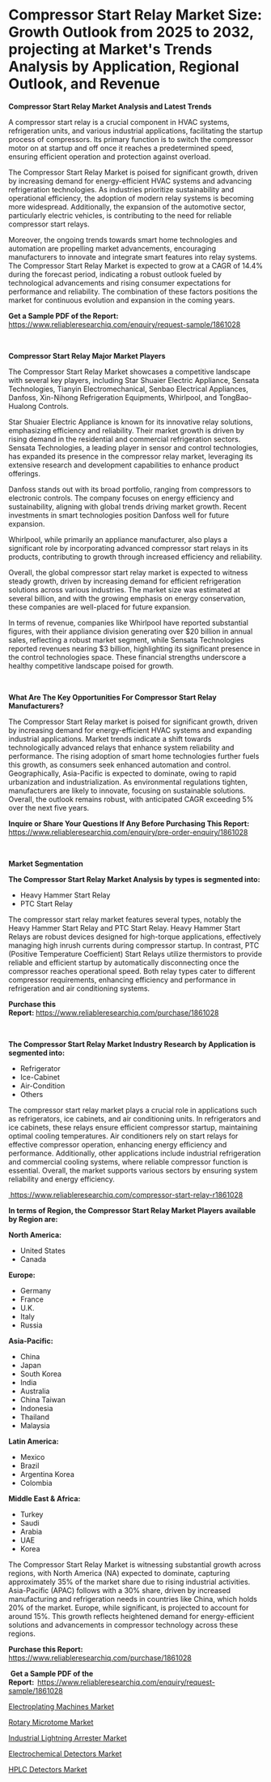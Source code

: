 <p><h1>Compressor Start Relay Market Size: Growth Outlook from 2025 to 2032, projecting at Market's Trends Analysis by Application, Regional Outlook, and Revenue</h1></p><p><strong>Compressor Start Relay Market Analysis and Latest Trends</strong></p>
<p><p>A compressor start relay is a crucial component in HVAC systems, refrigeration units, and various industrial applications, facilitating the startup process of compressors. Its primary function is to switch the compressor motor on at startup and off once it reaches a predetermined speed, ensuring efficient operation and protection against overload.</p><p>The Compressor Start Relay Market is poised for significant growth, driven by increasing demand for energy-efficient HVAC systems and advancing refrigeration technologies. As industries prioritize sustainability and operational efficiency, the adoption of modern relay systems is becoming more widespread. Additionally, the expansion of the automotive sector, particularly electric vehicles, is contributing to the need for reliable compressor start relays.</p><p>Moreover, the ongoing trends towards smart home technologies and automation are propelling market advancements, encouraging manufacturers to innovate and integrate smart features into relay systems. The Compressor Start Relay Market is expected to grow at a CAGR of 14.4% during the forecast period, indicating a robust outlook fueled by technological advancements and rising consumer expectations for performance and reliability. The combination of these factors positions the market for continuous evolution and expansion in the coming years.</p></p>
<p><strong>Get a Sample PDF of the Report:&nbsp;</strong> <a href="https://www.reliableresearchiq.com/enquiry/request-sample/1861028?utm_campaign=99&utm_medium=2&utm_source=Github&utm_content=ia&utm_term=11042025&utm_id=compressor-start-relay">https://www.reliableresearchiq.com/enquiry/request-sample/1861028</a></p>
<p>&nbsp;</p>
<p><strong>Compressor Start Relay Major Market Players</strong></p>
<p><p>The Compressor Start Relay Market showcases a competitive landscape with several key players, including Star Shuaier Electric Appliance, Sensata Technologies, Tianyin Electromechanical, Senbao Electrical Appliances, Danfoss, Xin-Nihong Refrigeration Equipments, Whirlpool, and TongBao-Hualong Controls. </p><p>Star Shuaier Electric Appliance is known for its innovative relay solutions, emphasizing efficiency and reliability. Their market growth is driven by rising demand in the residential and commercial refrigeration sectors. Sensata Technologies, a leading player in sensor and control technologies, has expanded its presence in the compressor relay market, leveraging its extensive research and development capabilities to enhance product offerings.</p><p>Danfoss stands out with its broad portfolio, ranging from compressors to electronic controls. The company focuses on energy efficiency and sustainability, aligning with global trends driving market growth. Recent investments in smart technologies position Danfoss well for future expansion. </p><p>Whirlpool, while primarily an appliance manufacturer, also plays a significant role by incorporating advanced compressor start relays in its products, contributing to growth through increased efficiency and reliability. </p><p>Overall, the global compressor start relay market is expected to witness steady growth, driven by increasing demand for efficient refrigeration solutions across various industries. The market size was estimated at several billion, and with the growing emphasis on energy conservation, these companies are well-placed for future expansion. </p><p>In terms of revenue, companies like Whirlpool have reported substantial figures, with their appliance division generating over $20 billion in annual sales, reflecting a robust market segment, while Sensata Technologies reported revenues nearing $3 billion, highlighting its significant presence in the control technologies space. These financial strengths underscore a healthy competitive landscape poised for growth.</p></p>
<p>&nbsp;</p>
<p><strong>What Are The Key Opportunities For Compressor Start Relay Manufacturers?</strong></p>
<p><p>The Compressor Start Relay market is poised for significant growth, driven by increasing demand for energy-efficient HVAC systems and expanding industrial applications. Market trends indicate a shift towards technologically advanced relays that enhance system reliability and performance. The rising adoption of smart home technologies further fuels this growth, as consumers seek enhanced automation and control. Geographically, Asia-Pacific is expected to dominate, owing to rapid urbanization and industrialization. As environmental regulations tighten, manufacturers are likely to innovate, focusing on sustainable solutions. Overall, the outlook remains robust, with anticipated CAGR exceeding 5% over the next five years.</p></p>
<p><strong>Inquire or Share Your Questions If Any Before Purchasing This Report:</strong> <a href="https://www.reliableresearchiq.com/enquiry/pre-order-enquiry/1861028?utm_campaign=99&utm_medium=2&utm_source=Github&utm_content=ia&utm_term=11042025&utm_id=compressor-start-relay">https://www.reliableresearchiq.com/enquiry/pre-order-enquiry/1861028</a></p>
<p>&nbsp;</p>
<p><strong>Market Segmentation</strong></p>
<p><strong>The Compressor Start Relay Market Analysis by types is segmented into:</strong></p>
<p><ul><li>Heavy Hammer Start Relay</li><li>PTC Start Relay</li></ul></p>
<p><p>The compressor start relay market features several types, notably the Heavy Hammer Start Relay and PTC Start Relay. Heavy Hammer Start Relays are robust devices designed for high-torque applications, effectively managing high inrush currents during compressor startup. In contrast, PTC (Positive Temperature Coefficient) Start Relays utilize thermistors to provide reliable and efficient startup by automatically disconnecting once the compressor reaches operational speed. Both relay types cater to different compressor requirements, enhancing efficiency and performance in refrigeration and air conditioning systems.</p></p>
<p><strong>Purchase this Report:&nbsp;</strong><a href="https://www.reliableresearchiq.com/purchase/1861028?utm_campaign=99&utm_medium=2&utm_source=Github&utm_content=ia&utm_term=11042025&utm_id=compressor-start-relay">https://www.reliableresearchiq.com/purchase/1861028</a></p>
<p>&nbsp;</p>
<p><strong>The Compressor Start Relay Market Industry Research by Application is segmented into:</strong></p>
<p><ul><li>Refrigerator</li><li>Ice-Cabinet</li><li>Air-Condition</li><li>Others</li></ul></p>
<p><p>The compressor start relay market plays a crucial role in applications such as refrigerators, ice cabinets, and air conditioning units. In refrigerators and ice cabinets, these relays ensure efficient compressor startup, maintaining optimal cooling temperatures. Air conditioners rely on start relays for effective compressor operation, enhancing energy efficiency and performance. Additionally, other applications include industrial refrigeration and commercial cooling systems, where reliable compressor function is essential. Overall, the market supports various sectors by ensuring system reliability and energy efficiency.</p></p>
<p><a href="https://www.reliableresearchiq.com/compressor-start-relay-r1861028?utm_campaign=99&utm_medium=2&utm_source=Github&utm_content=ia&utm_term=11042025&utm_id=compressor-start-relay">&nbsp;https://www.reliableresearchiq.com/compressor-start-relay-r1861028</a></p>
<p><strong>In terms of Region, the Compressor Start Relay Market Players available by Region are:</strong></p>
<p>
    <p> <strong> North America: </strong>
        <ul>
            <li>United States</li>
            <li>Canada</li>
        </ul>
        </p> 
    <p> <strong> Europe: </strong>
        <ul>
            <li>Germany</li>
            <li>France</li>
            <li>U.K.</li>
            <li>Italy</li>
            <li>Russia</li>
        </ul>
        </p> 
    <p> <strong> Asia-Pacific: </strong>
        <ul>
            <li>China</li>
            <li>Japan</li>
            <li>South Korea</li>
            <li>India</li>
            <li>Australia</li>
            <li>China Taiwan</li>
            <li>Indonesia</li>
            <li>Thailand</li>
            <li>Malaysia</li>
        </ul>
        </p> 
    <p> <strong> Latin America: </strong>
        <ul>
            <li>Mexico</li>
            <li>Brazil</li>
            <li>Argentina Korea</li>
            <li>Colombia</li>
        </ul>
        </p> 
    <p> <strong> Middle East & Africa: </strong>
        <ul>
            <li>Turkey</li>
            <li>Saudi</li>
            <li>Arabia</li>
            <li>UAE</li>
            <li>Korea</li>
        </ul>
    </p>
    </p>
<p><p>The Compressor Start Relay Market is witnessing substantial growth across regions, with North America (NA) expected to dominate, capturing approximately 35% of the market share due to rising industrial activities. Asia-Pacific (APAC) follows with a 30% share, driven by increased manufacturing and refrigeration needs in countries like China, which holds 20% of the market. Europe, while significant, is projected to account for around 15%. This growth reflects heightened demand for energy-efficient solutions and advancements in compressor technology across these regions.</p></p>
<p><strong>Purchase this Report: </strong><a href="https://www.reliableresearchiq.com/purchase/1861028?utm_campaign=99&utm_medium=2&utm_source=Github&utm_content=ia&utm_term=11042025&utm_id=compressor-start-relay">https://www.reliableresearchiq.com/purchase/1861028</a></p>
<p>&nbsp;<strong>Get a Sample PDF of the Report:&nbsp;&nbsp;</strong><a href="https://www.reliableresearchiq.com/enquiry/request-sample/1861028?utm_campaign=99&utm_medium=2&utm_source=Github&utm_content=ia&utm_term=11042025&utm_id=compressor-start-relay">https://www.reliableresearchiq.com/enquiry/request-sample/1861028</a></p>
<p><strong></strong></p>
<p><p><a href="https://github.com/arifasabeygb/Market-Research-Report-List-1/blob/main/electroplating-machines-market.md?utm_campaign=99&utm_medium=2&utm_source=Github&utm_content=ia&utm_term=11042025&utm_id=compressor-start-relay">Electroplating Machines Market</a></p><p><a href="https://github.com/kaidaloeckf7/Market-Research-Report-List-1/blob/main/rotary-microtome-market.md?utm_campaign=99&utm_medium=2&utm_source=Github&utm_content=ia&utm_term=11042025&utm_id=compressor-start-relay">Rotary Microtome Market</a></p><p><a href="https://github.com/theyasnare5w/Market-Research-Report-List-1/blob/main/industrial-lightning-arrester-market.md?utm_campaign=99&utm_medium=2&utm_source=Github&utm_content=ia&utm_term=11042025&utm_id=compressor-start-relay">Industrial Lightning Arrester Market</a></p><p><a href="https://github.com/nacarnzina/Market-Research-Report-List-1/blob/main/electrochemical-detectors-market.md?utm_campaign=99&utm_medium=2&utm_source=Github&utm_content=ia&utm_term=11042025&utm_id=compressor-start-relay">Electrochemical Detectors Market</a></p><p><a href="https://github.com/giulyankela/Market-Research-Report-List-1/blob/main/hplc-detectors-market.md?utm_campaign=99&utm_medium=2&utm_source=Github&utm_content=ia&utm_term=11042025&utm_id=compressor-start-relay">HPLC Detectors Market</a></p></p>